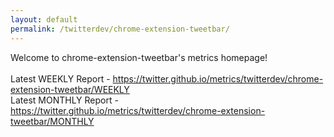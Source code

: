 ```yaml
---
layout: default
permalink: /twitterdev/chrome-extension-tweetbar/
---
```

Welcome to chrome-extension-tweetbar's metrics homepage!
<br><br>
Latest WEEKLY Report - <a href="https://twitter.github.io/metrics/twitterdev/chrome-extension-tweetbar/WEEKLY">https://twitter.github.io/metrics/twitterdev/chrome-extension-tweetbar/WEEKLY</a>
<br>
Latest MONTHLY Report - <a href="https://twitter.github.io/metrics/twitterdev/chrome-extension-tweetbar/MONTHLY">https://twitter.github.io/metrics/twitterdev/chrome-extension-tweetbar/MONTHLY</a>
<br>
